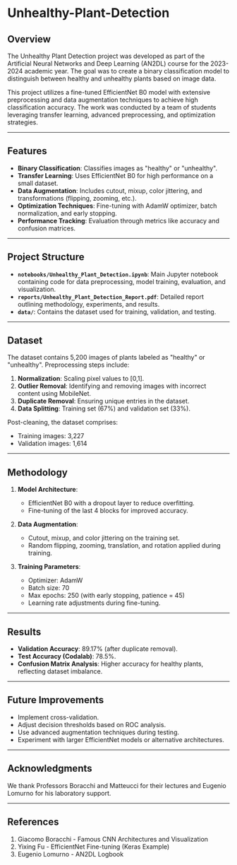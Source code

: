 # Unhealthy-Plant-Detection

## Overview
The Unhealthy Plant Detection project was developed as part of the Artificial Neural Networks and Deep Learning (AN2DL) course for the 2023-2024 academic year. The goal was to create a binary classification model to distinguish between healthy and unhealthy plants based on image data.

This project utilizes a fine-tuned EfficientNet B0 model with extensive preprocessing and data augmentation techniques to achieve high classification accuracy. The work was conducted by a team of students leveraging transfer learning, advanced preprocessing, and optimization strategies.

---

## Features
- **Binary Classification**: Classifies images as "healthy" or "unhealthy".
- **Transfer Learning**: Uses EfficientNet B0 for high performance on a small dataset.
- **Data Augmentation**: Includes cutout, mixup, color jittering, and transformations (flipping, zooming, etc.).
- **Optimization Techniques**: Fine-tuning with AdamW optimizer, batch normalization, and early stopping.
- **Performance Tracking**: Evaluation through metrics like accuracy and confusion matrices.

---

## Project Structure
- **`notebooks/Unhealthy_Plant_Detection.ipynb`**: Main Jupyter notebook containing code for data preprocessing, model training, evaluation, and visualization.
- **`reports/Unhealthy_Plant_Detection_Report.pdf`**: Detailed report outlining methodology, experiments, and results.
- **`data/`**: Contains the dataset used for training, validation, and testing.

---

## Dataset
The dataset contains 5,200 images of plants labeled as "healthy" or "unhealthy". Preprocessing steps include:
1. **Normalization**: Scaling pixel values to [0,1].
2. **Outlier Removal**: Identifying and removing images with incorrect content using MobileNet.
3. **Duplicate Removal**: Ensuring unique entries in the dataset.
4. **Data Splitting**: Training set (67%) and validation set (33%).

Post-cleaning, the dataset comprises:
- Training images: 3,227
- Validation images: 1,614

---

## Methodology
1. **Model Architecture**:
   - EfficientNet B0 with a dropout layer to reduce overfitting.
   - Fine-tuning of the last 4 blocks for improved accuracy.

2. **Data Augmentation**:
   - Cutout, mixup, and color jittering on the training set.
   - Random flipping, zooming, translation, and rotation applied during training.

3. **Training Parameters**:
   - Optimizer: AdamW
   - Batch size: 70
   - Max epochs: 250 (with early stopping, patience = 45)
   - Learning rate adjustments during fine-tuning.

---

## Results
- **Validation Accuracy**: 89.17% (after duplicate removal).
- **Test Accuracy (Codalab)**: 78.5%.
- **Confusion Matrix Analysis**: Higher accuracy for healthy plants, reflecting dataset imbalance.

---

## Future Improvements
- Implement cross-validation.
- Adjust decision thresholds based on ROC analysis.
- Use advanced augmentation techniques during testing.
- Experiment with larger EfficientNet models or alternative architectures.

---

## Acknowledgments
We thank Professors Boracchi and Matteucci for their lectures and Eugenio Lomurno for his laboratory support.

---

## References
1. Giacomo Boracchi - Famous CNN Architectures and Visualization
2. Yixing Fu - EfficientNet Fine-tuning (Keras Example)
3. Eugenio Lomurno - AN2DL Logbook

